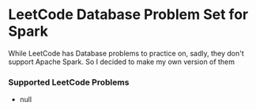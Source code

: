 # LeetCode Database Problem Set for Spark
While LeetCode has Database problems to practice on, sadly, they don't support Apache Spark. So I decided to make my own version of them

### Supported LeetCode Problems
- null
